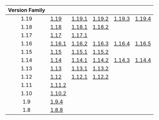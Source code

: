 | Version Family | | | | | |
|:---:|---|---|---|---|---|
| 1.19 | [1.19](https://github.com/BaldGang/spigot-build/releases/download/20230425/spigot-1.19.jar) | [1.19.1](https://github.com/BaldGang/spigot-build/releases/download/20230425/spigot-1.19.1.jar) | [1.19.2](https://github.com/BaldGang/spigot-build/releases/download/20230425/spigot-1.19.2.jar) | [1.19.3](https://github.com/BaldGang/spigot-build/releases/download/20230425/spigot-1.19.3.jar) | [1.19.4](https://github.com/BaldGang/spigot-build/releases/download/20230425/spigot-1.19.4.jar) |
| 1.18 | [1.18](https://github.com/BaldGang/spigot-build/releases/download/20230425/spigot-1.18.jar) | [1.18.1](https://github.com/BaldGang/spigot-build/releases/download/20230425/spigot-1.18.1.jar) | [1.18.2](https://github.com/BaldGang/spigot-build/releases/download/20230425/spigot-1.18.2.jar) | | |
| 1.17 | [1.17](https://github.com/BaldGang/spigot-build/releases/download/20230425/spigot-1.17.jar) | [1.17.1](https://github.com/BaldGang/spigot-build/releases/download/20230425/spigot-1.17.1.jar) | | | |
| 1.16 | [1.16.1](https://github.com/BaldGang/spigot-build/releases/download/20230425/spigot-1.16.1.jar) | [1.16.2](https://github.com/BaldGang/spigot-build/releases/download/20230425/spigot-1.16.2.jar) | [1.16.3](https://github.com/BaldGang/spigot-build/releases/download/20230425/spigot-1.16.3.jar) | [1.16.4](https://github.com/BaldGang/spigot-build/releases/download/20230425/spigot-1.16.4.jar) | [1.16.5](https://github.com/BaldGang/spigot-build/releases/download/20230425/spigot-1.16.5.jar) |
| 1.15 | [1.15](https://github.com/BaldGang/spigot-build/releases/download/20230425/spigot-1.15.jar) | [1.15.1](https://github.com/BaldGang/spigot-build/releases/download/20230425/spigot-1.15.1.jar) | [1.15.2](https://github.com/BaldGang/spigot-build/releases/download/20230425/spigot-1.15.2.jar) | | |
| 1.14 | [1.14](https://github.com/BaldGang/spigot-build/releases/download/20230425/spigot-1.14.jar) | [1.14.1](https://github.com/BaldGang/spigot-build/releases/download/20230425/spigot-1.14.1.jar) | [1.14.2](https://github.com/BaldGang/spigot-build/releases/download/20230425/spigot-1.14.2.jar) | [1.14.3](https://github.com/BaldGang/spigot-build/releases/download/20230425/spigot-1.14.3.jar) | [1.14.4](https://github.com/BaldGang/spigot-build/releases/download/20230425/spigot-1.14.4.jar) |
| 1.13 | [1.13](https://github.com/BaldGang/spigot-build/releases/download/20230425/spigot-1.13.jar) | [1.13.1](https://github.com/BaldGang/spigot-build/releases/download/20230425/spigot-1.13.1.jar) | [1.13.2](https://github.com/BaldGang/spigot-build/releases/download/20230425/spigot-1.13.2.jar) | | |
| 1.12 | [1.12](https://github.com/BaldGang/spigot-build/releases/download/20230425/spigot-1.12.jar) | [1.12.1](https://github.com/BaldGang/spigot-build/releases/download/20230425/spigot-1.12.1.jar) | [1.12.2](https://github.com/BaldGang/spigot-build/releases/download/20230425/spigot-1.12.2.jar) | | |
| 1.11 | [1.11.2](https://github.com/BaldGang/spigot-build/releases/download/20230425/spigot-1.11.2.jar) | | | | |
| 1.10 | [1.10.2](https://github.com/BaldGang/spigot-build/releases/download/20230425/spigot-1.10.2.jar) | | | | |
| 1.9 | [1.9.4](https://github.com/BaldGang/spigot-build/releases/download/20230425/spigot-1.9.4.jar) | | | | |
| 1.8 | [1.8.8](https://github.com/BaldGang/spigot-build/releases/download/20230425/spigot-1.8.8.jar) | | | | |

